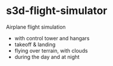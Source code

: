 # s3d-flight-simulator
Airplane flight simulation
- with control tower and hangars
- takeoff & landing
- flying over terrain, with clouds
- during the day and at night
